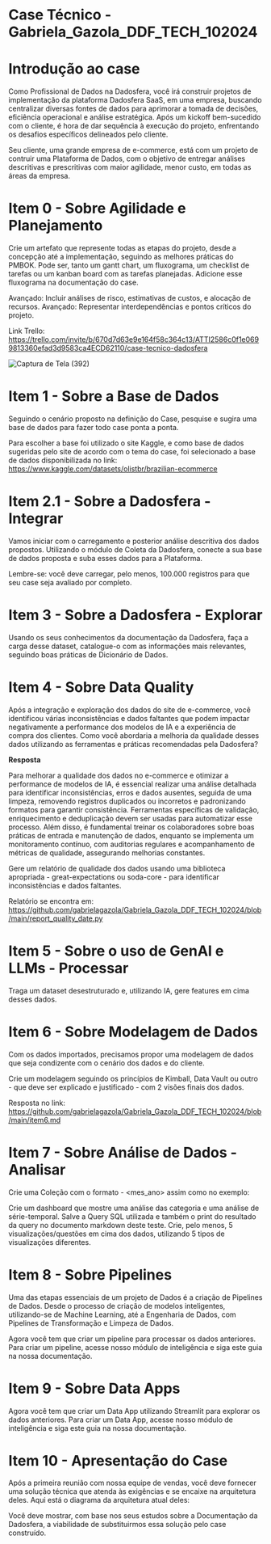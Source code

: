 # Case Técnico - Gabriela_Gazola_DDF_TECH_102024

# Introdução ao case

Como Profissional de Dados na Dadosfera, você irá construir projetos de implementação da plataforma Dadosfera SaaS, em uma empresa, buscando centralizar diversas fontes de dados para aprimorar a tomada de decisões, eficiência operacional e análise estratégica. Após um kickoff bem-sucedido com o cliente, é hora de dar sequência à execução do projeto, enfrentando os desafios específicos delineados pelo cliente.

Seu cliente, uma grande empresa de e-commerce, está com um projeto de contruir uma Plataforma de Dados, com o objetivo de entregar análises descritivas e prescritivas com maior agilidade, menor custo, em todas as áreas da empresa.

# Item 0 - Sobre Agilidade e Planejamento

Crie um artefato que represente todas as etapas do projeto, desde a concepção até a implementação, seguindo as melhores práticas do PMBOK. Pode ser, tanto um gantt chart, um fluxograma, um checklist de tarefas ou um kanban board com as tarefas planejadas. Adicione esse fluxograma na documentação do case.

Avançado: Incluir análises de risco, estimativas de custos, e alocação de recursos. Avançado: Representar interdependências e pontos críticos do projeto.

Link Trello: https://trello.com/invite/b/670d7d63e9e164f58c364c13/ATTI2586c0f1e0699813360efad3d9583ca4ECD62110/case-tecnico-dadosfera

![Captura de Tela (392)](https://github.com/user-attachments/assets/eb1b5a61-c1e2-448a-8bdf-52b72cbc15e7)


# Item 1 - Sobre a Base de Dados

Seguindo o cenário proposto na definição do Case, pesquise e sugira uma base de dados para fazer todo case ponta a ponta.

Para escolher a base foi utilizado o site Kaggle, e como base de dados sugeridas pelo site de acordo com o tema do case, foi selecionado a base de dados disponibilizada no link: https://www.kaggle.com/datasets/olistbr/brazilian-ecommerce


# Item 2.1 - Sobre a Dadosfera - Integrar

Vamos iniciar com o carregamento e posterior análise descritiva dos dados propostos. Utilizando o módulo de Coleta da Dadosfera, conecte a sua base de dados proposta e suba esses dados para a Plataforma.

Lembre-se: você deve carregar, pelo menos, 100.000 registros para que seu case seja avaliado por completo.

# Item 3 - Sobre a Dadosfera - Explorar

Usando os seus conhecimentos da documentação da Dadosfera, faça a carga desse dataset, catalogue-o com as informações mais relevantes, seguindo boas práticas de Dicionário de Dados.

# Item 4 - Sobre Data Quality

Após a integração e exploração dos dados do site de e-commerce, você identificou várias inconsistências e dados faltantes que podem impactar negativamente a performance dos modelos de IA e a experiência de compra dos clientes. Como você abordaria a melhoria da qualidade desses dados utilizando as ferramentas e práticas recomendadas pela Dadosfera?

**Resposta**

Para melhorar a qualidade dos dados no e-commerce e otimizar a performance de modelos de IA, é essencial realizar uma análise detalhada para identificar inconsistências, erros e dados ausentes, seguida de uma limpeza, removendo registros duplicados ou incorretos e padronizando formatos para garantir consistência. Ferramentas específicas de validação, enriquecimento e deduplicação devem ser usadas para automatizar esse processo. Além disso, é fundamental treinar os colaboradores sobre boas práticas de entrada e manutenção de dados, enquanto se implementa um monitoramento contínuo, com auditorias regulares e acompanhamento de métricas de qualidade, assegurando melhorias constantes.

Gere um relatório de qualidade dos dados usando uma biblioteca apropriada - great-expectations ou soda-core - para identificar inconsistências e dados faltantes.

Relatório se encontra em: https://github.com/gabrielagazola/Gabriela_Gazola_DDF_TECH_102024/blob/main/report_quality_date.py

# Item 5 - Sobre o uso de GenAI e LLMs - Processar

Traga um dataset desestruturado e, utilizando IA, gere features em cima desses dados.

# Item 6 - Sobre Modelagem de Dados

Com os dados importados, precisamos propor uma modelagem de dados que seja condizente com o cenário dos dados e do cliente.

Crie um modelagem seguindo os princípios de Kimball, Data Vault ou outro - que deve ser explicado e justificado - com 2 visões finais dos dados.

Resposta no link: https://github.com/gabrielagazola/Gabriela_Gazola_DDF_TECH_102024/blob/main/item6.md

# Item 7 - Sobre Análise de Dados - Analisar

Crie uma Coleção com o formato - <mes_ano> assim como no exemplo:

Crie um dashboard que mostre uma análise das categoria e uma análise de série-temporal. Salve a Query SQL utilizada e também o print do resultado da query no documento markdown deste teste. Crie, pelo menos, 5 visualizações/questões em cima dos dados, utilizando 5 tipos de visualizações diferentes.

# Item 8 - Sobre Pipelines

Uma das etapas essenciais de um projeto de Dados é a criação de Pipelines de Dados. Desde o processo de criação de modelos inteligentes, utilizando-se de Machine Learning, até a Engenharia de Dados, com Pipelines de Transformação e Limpeza de Dados.

Agora você tem que criar um pipeline para processar os dados anteriores. Para criar um pipeline, acesse nosso módulo de inteligência e siga este guia na nossa documentação.

# Item 9 - Sobre Data Apps

Agora você tem que criar um Data App utilizando Streamlit para explorar os dados anteriores. Para criar um Data App, acesse nosso módulo de inteligência e siga este guia na nossa documentação.

# Item 10 - Apresentação do Case

Após a primeira reunião com nossa equipe de vendas, você deve fornecer uma solução técnica que atenda às exigências e se encaixe na arquitetura deles. Aqui está o diagrama da arquitetura atual deles:

Você deve mostrar, com base nos seus estudos sobre a Documentação da Dadosfera, a viabilidade de substituirmos essa solução pelo case construído.
